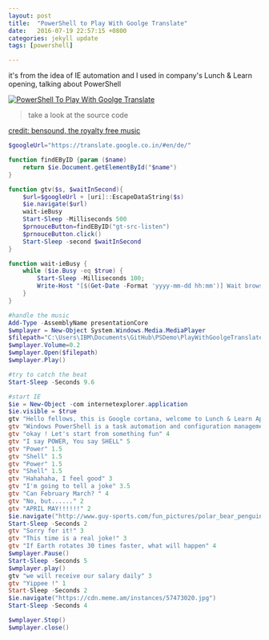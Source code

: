 ```yaml
---
layout: post
title:  "PowerShell to Play With Goolge Translate"
date:   2016-07-19 22:57:15 +0800
categories: jekyll update
tags: [powershell]

---
```


it's from the idea of IE automation and I used in company's Lunch & Learn opening, talking about PowerShell 

[![PowerShell To Play With Goolge Translate](http://img.youtube.com/vi/YVLo2UGUrEI/0.jpg)](http://www.youtube.com/watch?v=YVLo2UGUrEI)

> take a look at the source code

[credit: bensound, the royalty free music](http://www.bensound.com/)

``` powershell
$googleUrl="https://translate.google.co.in/#en/de/"

function findEByID {param ($name)
    return $ie.Document.getElementById("$name")
}

function gtv($s, $waitInSecond){
    $url=$googleUrl + [uri]::EscapeDataString($s)
    $ie.navigate($url)
    wait-ieBusy
    Start-Sleep -Milliseconds 500
    $prnouceButton=findEByID("gt-src-listen")
    $prnouceButton.click()
    Start-Sleep -second $waitInSecond
}

function wait-ieBusy {
    while ($ie.Busy -eq $true) {
        Start-Sleep -Milliseconds 100;
        Write-Host "[$(Get-Date -Format 'yyyy-mm-dd hh:mm')] Wait browser for for 0.1 second"
    }
}

#handle the music
Add-Type -AssemblyName presentationCore
$wmplayer = New-Object System.Windows.Media.MediaPlayer
$filepath="C:\Users\IBM\Documents\GitHub\PSDemo\PlayWithGoolgeTranslate\bensound-funnysong.mp3"
$wmplayer.Volume=0.2
$wmplayer.Open($filepath)
$wmplayer.Play()

#try to catch the beat
Start-Sleep -Seconds 9.6

#start IE
$ie = New-Object -com internetexplorer.application
$ie.visible = $true
gtv "Hello fellows, this is Google cortana, welcome to Lunch & Learn April Session, about the PowerShell" 6
gtv "Windows PowerShell is a task automation and configuration management framework from Microsoft, consisting of a command-line shell and associated scripting language built on the .NET Framework." 16
gtv "okay ! Let's start from something fun" 4
gtv "I say POWER, You say SHELL" 5
gtv "Power" 1.5
gtv "Shell" 1.5
gtv "Power" 1.5
gtv "Shell" 1.5
gtv "Hahahaha, I feel good" 3
gtv "I'm going to tell a joke" 3.5
gtv "Can February March? " 4
gtv "No, but......" 2
gtv "APRIL MAY!!!!!!" 2
$ie.navigate("http://www.guy-sports.com/fun_pictures/polar_bear_penguin.jpg")
Start-Sleep -Seconds 2
gtv "Sorry for it!" 3
gtv "This time is a real joke!" 3
gtv "If Earth rotates 30 times faster, what will happen" 4
$wmplayer.Pause()
Start-Sleep -Seconds 5
$wmplayer.play()
gtv "we will receive our salary daily" 3
gtv "Yippee !" 1
Start-Sleep -Seconds 2
$ie.navigate("https://cdn.meme.am/instances/57473020.jpg")
Start-Sleep -Seconds 4

$wmplayer.Stop()
$wmplayer.close() 
```